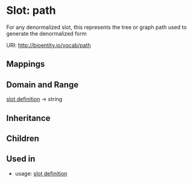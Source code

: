 # Slot: path


For any denormalized slot, this represents the tree or graph path used to generate the denormalized form

URI: http://bioentity.io/vocab/path
## Mappings

## Domain and Range

[slot definition](SlotDefinition.md) -> string
## Inheritance

## Children

## Used in

 *  usage: [slot definition](SlotDefinition.md)
